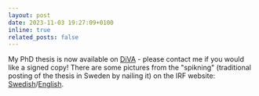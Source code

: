```yaml
---
layout: post
date: 2023-11-03 19:27:09+0100
inline: true
related_posts: false
---
```


My PhD thesis is now available on <a href='https://urn.kb.se/resolve?urn=urn:nbn:se:uu:diva-512834'>DiVA</a> - please contact me if you would like a signed copy! There are some pictures from the "spikning" (traditional posting of the thesis in Sweden by nailing it) on the IRF website: <a href='https://www.irf.se/sv/news/2023/11/02/joshua-dreyer-spikade-doktorsavhandling-material-fran-saturnus-d-ring-i-fokus/'>Swedish</a>/<a href='https://www.irf.se/en/news/2023/11/02/joshua-dreyer-nailed-his-doctoral-thesis-material-from-saturns-d-ring-in-focus/'>English</a>.
